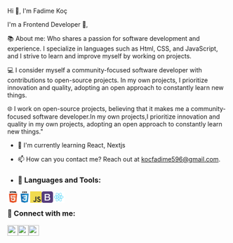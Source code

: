 
Hi 👋, I'm Fadime  Koç

I'm a Frontend Developer 🚀,

📚 About me: Who shares a passion for software development and experience. I specialize in languages such as Html, CSS, and JavaScript, and I strive to learn and improve myself by working on projects.

💻 I consider myself a community-focused software developer with contributions to open-source projects. In my own projects, I prioritize innovation and quality, adopting an open approach to constantly learn new things.

🌐 I work on open-source projects, believing that it makes me a community-focused software developer.In my own projects,I prioritize innovation and quality in my own projects, adopting an open approach to constantly learn new things."


- 🌱 I'm currently learning React, Nextjs
-  📫 How can you contact me? Reach out at kocfadime596@gmail.com.


- ### 🔧 Languages and Tools:
<img align="left" alt="html" width="26px" src="https://raw.githubusercontent.com/github/explore/cebd63002168a05a6a642f309227eefeccd92950/topics/html/html.png"/>
<img align="left" alt="css" width="26px" src="https://raw.githubusercontent.com/github/explore/cebd63002168a05a6a642f309227eefeccd92950/topics/css/css.png"/>
<img align="left" alt="html" width="26px" src="https://raw.githubusercontent.com/github/explore/cebd63002168a05a6a642f309227eefeccd92950/topics/javascript/javascript.png"/>
<img align="left" alt="bootstrap" width="26px" src="https://raw.githubusercontent.com/github/explore/cebd63002168a05a6a642f309227eefeccd92950/topics/bootstrap/bootstrap.png"/>
<img align="left" alt="react" width="26px" src="https://raw.githubusercontent.com/github/explore/cebd63002168a05a6a642f309227eefeccd92950/topics/react/react.png"/>


<br />

### 📩 Connect with me:
[<img align="left" height="24" width="24" src="https://cdn.jsdelivr.net/npm/simple-icons@v4/icons/medium.svg" />][medium]
[<img align="left" height="24" width="24" src="https://cdn.jsdelivr.net/npm/simple-icons@v4/icons/linkedin.svg" />][linkedin]
[<img align="left" height="24" width="24" src="https://cdn.jsdelivr.net/npm/simple-icons@v4/icons/github.svg" />][github]


<br />

[medium]: https://medium.com/@kocfadime596
[linkedin]:https://www.linkedin.com/in/fadime-koç-55a36919a/
[github]: https://github.com/fadimekoc
<br />

